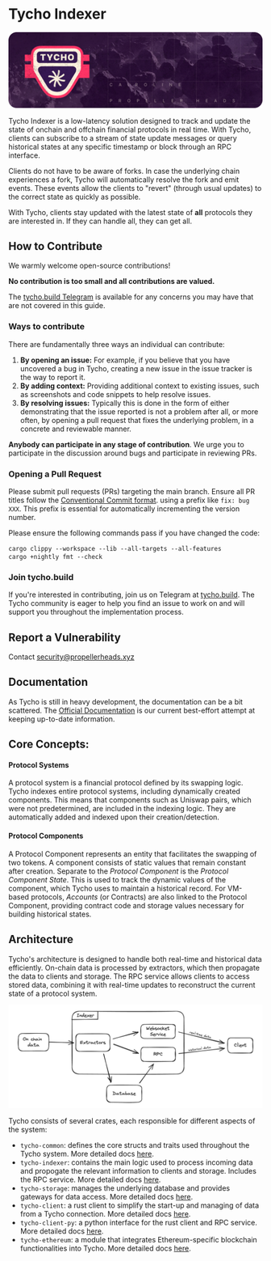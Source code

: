 # Tycho Indexer

![Tycho Indexer](./assets/tycho.png)

Tycho Indexer is a low-latency solution designed to track and update the state of onchain and offchain financial
protocols in real time. With Tycho, clients can subscribe to a stream of state update messages or query historical
states at any specific timestamp or block through an RPC interface.

Clients do not have to be aware of forks. In case the underlying chain experiences a fork, Tycho will automatically
resolve the fork and emit events. These events allow the clients to "revert" (through usual updates) to the correct
state as quickly as possible.

With Tycho, clients stay updated with the latest state of **all** protocols they are interested in. If they can handle
all, they can get all.

## How to Contribute

We warmly welcome open-source contributions!

**No contribution is too small and all contributions are valued.**

The [tycho.build Telegram](https://t.me/+B4CNQwv7dgIyYTJl) is available for any concerns you may have that are not
covered in this guide.

### Ways to contribute

There are fundamentally three ways an individual can contribute:

1. **By opening an issue:** For example, if you believe that you have uncovered a bug
   in Tycho, creating a new issue in the issue tracker is the way to report it.
2. **By adding context:** Providing additional context to existing issues,
   such as screenshots and code snippets to help resolve issues.
3. **By resolving issues:** Typically this is done in the form of either
   demonstrating that the issue reported is not a problem after all, or more often,
   by opening a pull request that fixes the underlying problem, in a concrete and
   reviewable manner.

**Anybody can participate in any stage of contribution**. We urge you to participate in the discussion around bugs and
participate in reviewing PRs.

### Opening a Pull Request

Please submit pull requests (PRs) targeting the main branch. Ensure all PR titles follow
the [Conventional Commit format](https://www.conventionalcommits.org/en/v1.0.0/). using
a prefix like `fix: bug XXX`. This prefix is essential for automatically incrementing the
version number.

Please ensure the following commands pass if you have changed the code:

```
cargo clippy --workspace --lib --all-targets --all-features
cargo +nightly fmt --check
```

### Join tycho.build

If you're interested in contributing, join us on Telegram at [tycho.build](https://t.me/+B4CNQwv7dgIyYTJl).
The Tycho community is eager to help you find an issue to work on and will support you throughout the
implementation process.

## Report a Vulnerability

Contact [security@propellerheads.xyz](mailto:security@propellerheads.xyz)

## Documentation

As Tycho is still in heavy development, the documentation can be a bit scattered.
The [Official Documentation](https://docs.propellerheads.xyz/tycho) is our
current best-effort attempt at keeping up-to-date information.

## Core Concepts:

#### Protocol Systems

A protocol system is a financial protocol defined by its swapping logic.
Tycho indexes entire protocol systems, including dynamically created components.
This means that components such as Uniswap pairs, which were not predetermined, are included in the indexing logic. They
are automatically
added and indexed upon their creation/detection.

#### Protocol Components

A Protocol Component represents an entity that facilitates the swapping of two tokens. A component consists of static
values that remain constant after creation. Separate to the _Protocol Component_ is the _Protocol Component State_. This
is used to track the dynamic values of the component, which Tycho uses to maintain a historical record. For VM-based
protocols, _Accounts_ (or Contracts) are also linked to the Protocol Component, providing contract code and storage
values necessary for building historical states.

## Architecture

Tycho's architecture is designed to handle both real-time and historical data efficiently. On-chain data is processed by
extractors, which then propagate the data to clients and storage. The RPC service allows clients to access stored data,
combining it with real-time updates to reconstruct the current state of a protocol system.

![Tycho Flow Diagram](./assets/tycho_flow_diagram.png)

Tycho consists of several crates, each responsible for different aspects of the system:

- `tycho-common`: defines the core structs and traits used throughout the Tycho system. More detailed
  docs [here](./tycho-common/README.md).
- `tycho-indexer`: contains the main logic used to process incoming data and propogate the relevant information to
  clients and storage. Includes the RPC service. More detailed docs [here](./tycho-indexer/README.md).
- `tycho-storage`: manages the underlying database and provides gateways for data access. More detailed
  docs [here](./tycho-storage/README.md).
- `tycho-client`: a rust client to simplify the start-up and managing of data from a Tycho connection. More detailed
  docs [here](./tycho-client/README.md).
- `tycho-client-py`: a python interface for the rust client and RPC service. More detailed
  docs [here](./tycho-client-py/README.md).
- `tycho-ethereum`: a module that integrates Ethereum-specific blockchain functionalities into Tycho. More detailed
  docs [here](./tycho-ethereum/README.md).

